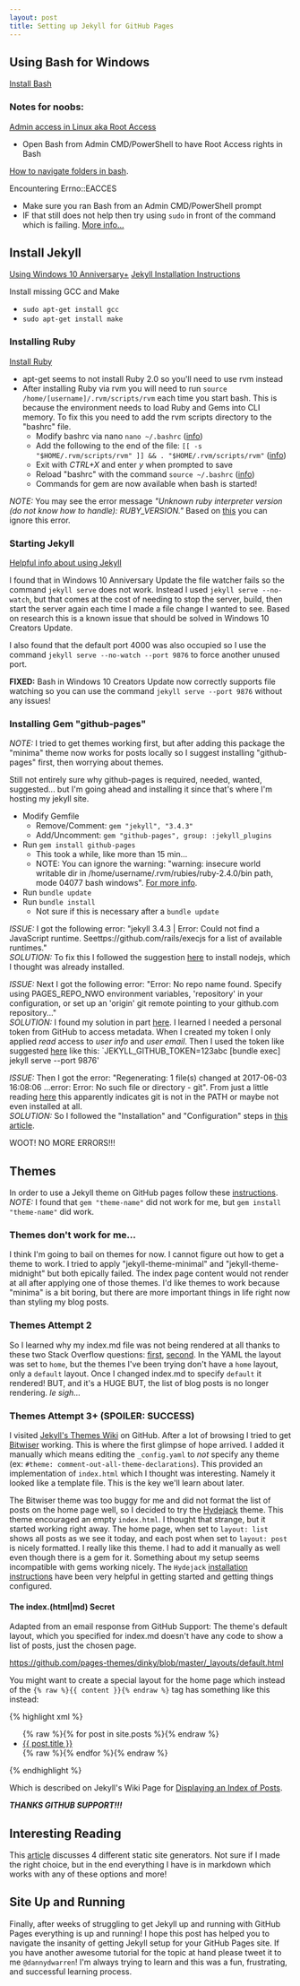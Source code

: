 ```yaml
---
layout: post
title: Setting up Jekyll for GitHub Pages
---
```


## Using Bash for Windows
[Install Bash](https://msdn.microsoft.com/en-us/commandline/wsl/install_guide)

### Notes for noobs:
[Admin access in Linux aka Root Access](https://msdn.microsoft.com/en-us/commandline/wsl/user_support#permissions)
- Open Bash from Admin CMD/PowerShell to have Root Access rights in Bash

[How to navigate folders in bash](https://askubuntu.com/questions/831361/windows-ubuntu-bash-change-directory).

Encountering Errno::EACCES
- Make sure you ran Bash from an Admin CMD/PowerShell prompt
- IF that still does not help then try using `sudo` in front of the command which is failing. [More info...](https://stackoverflow.com/questions/11496591/ruby-gem-permission-denied-var-lib-gems-using-ubuntu)

## Install Jekyll
[Using Windows 10 Anniversary+](https://jekyllrb.com/docs/windows/)
[Jekyll Installation Instructions](https://jekyllrb.com/docs/installation/)

Install missing GCC and Make
- `sudo apt-get install gcc`
- `sudo apt-get install make`

### Installing Ruby

[Install Ruby](https://stackoverflow.com/a/18541768/1558446)
- apt-get seems to not install Ruby 2.0 so you'll need to use rvm instead
- After installing Ruby via rvm you will need to run `source /home/[username]/.rvm/scripts/rvm` each time you start bash. This is because the environment needs to load Ruby and Gems into CLI memory. To fix this you need to add the rvm scripts directory to the "bashrc" file.
    - Modify bashrc via nano `nano ~/.bashrc` ([info](https://ubuntuforums.org/showthread.php?t=2158436))
    - Add the following to the end of the file: `[[ -s "$HOME/.rvm/scripts/rvm" ]] && . "$HOME/.rvm/scripts/rvm"` ([info](https://stackoverflow.com/a/4842674/1558446))
    - Exit with _CTRL+X_ and enter _y_ when prompted to save
    - Reload "bashrc" with the command `source ~/.bashrc` ([info](https://stackoverflow.com/a/2518150/1558446))
    - Commands for gem are now available when bash is started!

_NOTE:_ You may see the error message _"Unknown ruby interpreter version (do not know how to handle): RUBY_VERSION."_ Based on [this](https://stackoverflow.com/questions/38765138/how-to-fix-unknown-ruby-interpreter-version-do-not-know-how-to-handle-ruby-v) you can ignore this error.

### Starting Jekyll

[Helpful info about using Jekyll](https://jekyllrb.com/docs/templates/#code-snippet-highlighting)

I found that in Windows 10 Anniversary Update the file watcher fails so the command `jekyll serve` does not work. Instead I used `jekyll serve --no-watch`, but that comes at the cost of needing to stop the server, build, then start the server again each time I made a file change I wanted to see. Based on research this is a known issue that should be solved in Windows 10 Creators Update.

I also found that the default port 4000 was also occupied so I use the command `jekyll serve --no-watch --port 9876` to force another unused port.

**FIXED:** Bash in Windows 10 Creators Update now correctly supports file watching so you can use the command `jekyll serve --port 9876` without any issues!

### Installing Gem "github-pages"
_NOTE:_ I tried to get themes working first, but after adding this package the "minima" theme now works for posts locally so I suggest installing "github-pages" first, then worrying about themes.

Still not entirely sure why github-pages is required, needed, wanted, suggested... but I'm going ahead and installing it since that's where I'm hosting my jekyll site.

- Modify Gemfile
    - Remove/Comment: `gem "jekyll", "3.4.3"`
    - Add/Uncomment: `gem "github-pages", group: :jekyll_plugins`
- Run `gem install github-pages`
    - This took a while, like more than 15 min...
    - NOTE: You can ignore the warning: "warning: insecure world writable dir in /home/username/.rvm/rubies/ruby-2.4.0/bin path, mode 04077 bash windows". [For more info](https://stackoverflow.com/questions/5380671/getting-the-warning-insecure-world-writable-dir-home-chance-in-path-mode-04).
- Run `bundle update`
- Run `bundle install`
    - Not sure if this is necessary after a `bundle update`

_ISSUE:_ I got the following error: "jekyll 3.4.3 | Error:  Could not find a JavaScript runtime. Seettps://github.com/rails/execjs for a list of available runtimes."  
_SOLUTION:_ To fix this I followed the suggestion [here](https://stackoverflow.com/questions/7092107/rails-could-not-find-a-javascript-runtime) to install nodejs, which I thought was already installed.

_ISSUE:_ Next I got the following error: "Error: No repo name found. Specify using PAGES_REPO_NWO environment variables, 'repository' in your configuration, or set up an 'origin' git remote pointing to your github.com repository..."  
_SOLUTION:_ I found my solution in part [here](https://www.hieule.info/programming/fix-errors-github-metadata-ssl-certificate-running-jekyll-serve/). I learned I needed a personal token from GitHub to access metadata. When I created my token I only applied _read_ access to _user info_ and _user email_. Then I used the token like suggested [here](https://github.com/jekyll/github-metadata) like this: `JEKYLL_GITHUB_TOKEN=123abc [bundle exec] jekyll serve --port 9876'

_ISSUE:_ Then I got the error: "Regenerating: 1 file(s) changed at 2017-06-03 16:08:06 ...error: Error: No such file or directory - git". From just a little reading [here](https://github.com/jekyll/github-metadata/issues/57) this apparently indicates git is not in the PATH or maybe not even installed at all.  
_SOLUTION:_ So I followed the "Installation" and "Configuration" steps in [this article](https://help.ubuntu.com/lts/serverguide/git.html).

WOOT! NO MORE ERRORS!!!

## Themes
In order to use a Jekyll theme on GitHub pages follow these [instructions](https://jekyllrb.com/docs/themes/#installing-a-theme).  
_NOTE:_ I found that `gem "theme-name"` did not work for me, but `gem install "theme-name"` did work.

### Themes don't work for me...
I think I'm going to bail on themes for now. I cannot figure out how to get a theme to work. I tried to apply "jekyll-theme-minimal" and "jekyll-theme-midnight" but both epically failed. The index page content would not render at all after applying one of those themes. I'd like themes to work because "minima" is a bit boring, but there are more important things in life right now than styling my blog posts.

### Themes Attempt 2
So I learned why my index.md file was not being rendered at all thanks to these two Stack Overflow questions: [first](https://stackoverflow.com/questions/44325985/github-pages-are-suddenly-blank), [second](https://stackoverflow.com/questions/42966262/change-theme-of-my-github-pages-and-pages-are-empty/42967184#42967184). In the YAML the layout was set to `home`, but the themes I've been trying don't have a `home` layout, only a `default` layout. Once I changed index.md to specify `default` it rendered! BUT, and it's a HUGE BUT, the list of blog posts is no longer rendering. *le sigh...*

### Themes Attempt 3+ (SPOILER: SUCCESS)
I visited [Jekyll's Themes Wiki](https://github.com/jekyll/jekyll/wiki/Themes) on GitHub. After a lot of browsing I tried to get [Bitwiser](http://bitwiser.in/bitwiser/demo.html) working. This is where the first glimpse of hope arrived. I added it manually which means editing the `_config.yaml` to _not_ specify any theme (ex: `#theme: comment-out-all-theme-declarations`). This provided an implementation of `index.html` which I thought was interesting. Namely it looked like a template file. This is the key we'll learn about later.

The Bitwiser theme was too buggy for me and did not format the list of posts on the home page well, so I decided to try the [Hydejack](https://github.com/qwtel/hydejack) theme. This theme encouraged an empty `index.html`. I thought that strange, but it started working right away. The home page, when set to `layout: list` shows all posts as we see it today, and each post when set to `layout: post` is nicely formatted. I really like this theme. I had to add it manually as well even though there is a gem for it. Something about my setup seems incompatible with gems working nicely. The `Hydejack` [installation instructions](https://qwtel.com/hydejack/docs/6.4.1/installation/#running-locally) have been very helpful in getting started and getting things configured.

#### The index.(html|md) Secret
Adapted from an email response from GitHub Support: The theme's default layout, which you specified for index.md doesn't have any code to show a list of posts, just the chosen page.

https://github.com/pages-themes/dinky/blob/master/_layouts/default.html

You might want to create a special layout for the home page which instead of the `{% raw %}{{ content }}{% endraw %}` tag has something like this instead:

{% highlight xml %}

<ul>
  {% raw %}{% for post in site.posts %}{% endraw %}
    <li>
      <a href="{{ post.url }}">{{ post.title }}</a>
    </li>
  {% raw %}{% endfor %}{% endraw %}
</ul>

{% endhighlight %}

Which is described on Jekyll's Wiki Page for [Displaying an Index of Posts](https://jekyllrb.com/docs/posts/#displaying-an-index-of-posts).

_**THANKS GITHUB SUPPORT!!!**_

## Interesting Reading
This [article](
https://www.smashingmagazine.com/2015/11/static-website-generators-jekyll-middleman-roots-hugo-review/) discusses 4 different static site generators. Not sure if I made the right choice, but in the end everything I have is in markdown which works with any of these options and more!

## Site Up and Running
Finally, after weeks of struggling to get Jekyll up and running with GitHub Pages everything is up and running! I hope this post has helped you to navigate the insanity of getting Jekyll setup for your GitHub Pages site. If you have another awesome tutorial for the topic at hand please tweet it to me `@dannydwarren`! I'm always trying to learn and this was a fun, frustrating, and successful learning process.
